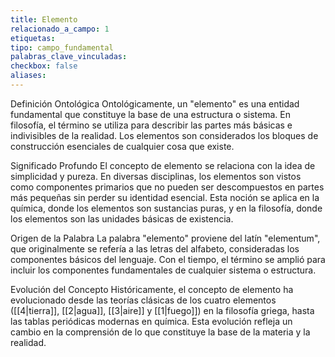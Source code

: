 ```yaml
---
title: Elemento
relacionado_a_campo: 1
etiquetas: 
tipo: campo_fundamental
palabras_clave_vinculadas: 
checkbox: false
aliases:
---
```


Definición Ontológica
Ontológicamente, un "elemento" es una entidad fundamental que constituye la base de una estructura o sistema. En filosofía, el término se utiliza para describir las partes más básicas e indivisibles de la realidad. Los elementos son considerados los bloques de construcción esenciales de cualquier cosa que existe.

Significado Profundo
El concepto de elemento se relaciona con la idea de simplicidad y pureza. En diversas disciplinas, los elementos son vistos como componentes primarios que no pueden ser descompuestos en partes más pequeñas sin perder su identidad esencial. Esta noción se aplica en la química, donde los elementos son sustancias puras, y en la filosofía, donde los elementos son las unidades básicas de existencia.

Origen de la Palabra
La palabra "elemento" proviene del latín "elementum", que originalmente se refería a las letras del alfabeto, consideradas los componentes básicos del lenguaje. Con el tiempo, el término se amplió para incluir los componentes fundamentales de cualquier sistema o estructura.

Evolución del Concepto
Históricamente, el concepto de elemento ha evolucionado desde las teorías clásicas de los cuatro elementos ([[4|tierra]], [[2|agua]], [[3|aire]] y [[1|fuego]]) en la filosofía griega, hasta las tablas periódicas modernas en química. Esta evolución refleja un cambio en la comprensión de lo que constituye la base de la materia y la realidad.